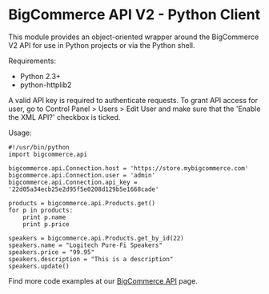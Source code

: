 BigCommerce API V2 - Python Client
==================================

This module provides an object-oriented wrapper around the BigCommerce V2 API
for use in Python projects or via the Python shell.

Requirements:

- Python 2.3+
- python-httplib2

A valid API key is required to authenticate requests. To grant API access for
user, go to Control Panel > Users > Edit User and make sure that the
'Enable the XML API?' checkbox is ticked.

Usage:

```
#!/usr/bin/python
import bigcommerce.api

bigcommerce.api.Connection.host = 'https://store.mybigcommerce.com'
bigcommerce.api.Connection.user = 'admin'
bigcommerce.api.Connection.api_key = '22d05a34ecb25e2d95f5e0208d129b5e1668cade'

products = bigcommerce.api.Products.get()
for p in products:
	print p.name
	print p.price

speakers = bigcommerce.api.Products.get_by_id(22)
speakers.name = "Logitech Pure-Fi Speakers"
speakers.price = "99.95"
speakers.description = "This is a description"
speakers.update()
```

Find more code examples at our  [BigCommerce API](http://bigcommerce.springmerchant.com/ "BigCommerce API") page.

